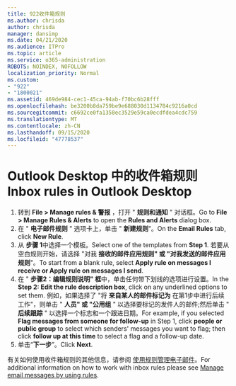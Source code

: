 ```yaml
---
title: 922收件箱规则
ms.author: chrisda
author: chrisda
manager: dansimp
ms.date: 04/21/2020
ms.audience: ITPro
ms.topic: article
ms.service: o365-administration
ROBOTS: NOINDEX, NOFOLLOW
localization_priority: Normal
ms.custom:
- "922"
- "1800021"
ms.assetid: 469de984-cec1-45ca-94ab-f70bc6b28fff
ms.openlocfilehash: be3200b8da759be9e688030d1134784c9216a0cd
ms.sourcegitcommit: c6692ce0fa1358ec3529e59ca0ecdfdea4cdc759
ms.translationtype: MT
ms.contentlocale: zh-CN
ms.lasthandoff: 09/15/2020
ms.locfileid: "47778537"
---
```

# <a name="inbox-rules-in-outlook-desktop"></a><span data-ttu-id="1800e-102">Outlook Desktop 中的收件箱规则</span><span class="sxs-lookup"><span data-stu-id="1800e-102">Inbox rules in Outlook Desktop</span></span>

1. <span data-ttu-id="1800e-103">转到 **File > Manage rules & 警报** ，打开 " **规则和通知** " 对话框。</span><span class="sxs-lookup"><span data-stu-id="1800e-103">Go to **File > Manage Rules & Alerts** to open the **Rules and Alerts** dialog box.</span></span>
2. <span data-ttu-id="1800e-104">在 " **电子邮件规则** " 选项卡上，单击 " **新建规则**"。</span><span class="sxs-lookup"><span data-stu-id="1800e-104">On the **Email Rules** tab, click **New Rule**.</span></span>
3. <span data-ttu-id="1800e-105">从 **步骤 1**中选择一个模板。</span><span class="sxs-lookup"><span data-stu-id="1800e-105">Select one of the templates from **Step 1**.</span></span> <span data-ttu-id="1800e-106">若要从空白规则开始，请选择 "对我 **接收的邮件应用规则" 或 "对我发送的邮件应用规则**"。</span><span class="sxs-lookup"><span data-stu-id="1800e-106">To start from a blank rule, select **Apply rule on messages I receive or Apply rule on messages I send**.</span></span>
4. <span data-ttu-id="1800e-107">在 " **步骤2：编辑规则说明" 框**中，单击任何带下划线的选项进行设置。</span><span class="sxs-lookup"><span data-stu-id="1800e-107">In the **Step 2: Edit the rule description box**, click on any underlined options to set them.</span></span> <span data-ttu-id="1800e-108">例如，如果选择了 "将 **来自某人的邮件标记为** 在第1步中进行后续工作"，则单击 " **人员" 或 "公用组** " 以选择要标记的发件人的邮件;然后单击 " **后续跟踪** " 以选择一个标志和一个跟进日期。</span><span class="sxs-lookup"><span data-stu-id="1800e-108">For example, if you selected **Flag messages from someone for follow-up** in Step 1, click **people or public group** to select which senders' messages you want to flag; then click **follow up at this time** to select a flag and a follow-up date.</span></span>
5. <span data-ttu-id="1800e-109">单击“**下一步**”。</span><span class="sxs-lookup"><span data-stu-id="1800e-109">Click **Next**.</span></span>

<span data-ttu-id="1800e-110">有关如何使用收件箱规则的其他信息，请参阅 [使用规则管理电子邮件](https://support.office.com/article/manage-email-messages-by-using-rules-c24f5dea-9465-4df4-ad17-a50704d66c59)。</span><span class="sxs-lookup"><span data-stu-id="1800e-110">For additional information on how to work with inbox rules please see [Manage email messages by using rules](https://support.office.com/article/manage-email-messages-by-using-rules-c24f5dea-9465-4df4-ad17-a50704d66c59).</span></span>
